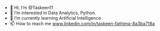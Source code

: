 - 👋 Hi, I’m @Taskeen11
- 👀 I’m interested in Data Analytics, Python.
- 🌱 I’m currently learning Artificial Intelligence 
- 📫 How to reach me www.linkedin.com/in/taskeen-fathima-8a3ba718a

<!---
Taskeen11/Taskeen11 is a ✨ special ✨ repository because its `README.md` (this file) appears on your GitHub profile.
You can click the Preview link to take a look at your changes.
--->
